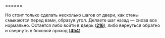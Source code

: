 ======

Но стоит только сделать несколько шагов от двери, как стены смыкаются перед вами, образуя угол. Делаете шаг назад — снова все нормально. Остается либо войти в дверь ([**216**](#n_216)), либо вернуться обратно и свернуть в боковой проход ([**454**](#n_454)).

